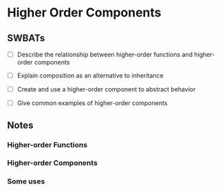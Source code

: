 # Higher Order Components


## SWBATs
- [ ] Describe the relationship between higher-order functions and higher-order components
- [ ] Explain composition as an alternative to inheritance
- [ ] Create and use a higher-order component to abstract behavior
- [ ] Give common examples of higher-order components


## Notes

### Higher-order Functions

### Higher-order Components

### Some uses